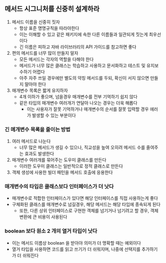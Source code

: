 ## 메서드 시그니처를 신중히 설계하라

1. 메서드 이름을 신중히 짓자
    * 항상 표준 명명규칙을 따라야한다
    * 이는 이해할 수 있고 같은 패키지에 속한 다른 이름들과 일관되게 짓는게 최우선이다
    * 긴 이름은 피하고 자바 라이브러리의 API 가이드를 참고하면 좋다
2. 편의 메서드를 너무 많이 만들지 말자
    * 모든 메서드는 각자의 역할을 다해야 한다
    * 메서드가 너무 많은 클래스는 학습하고 사용하고 문서화하고 테스트 및 유지보수하기 어렵다
    * 아주 자주 쓰일 경우에만 별도의 약칭 메서드를 두되, 확신이 서지 않으면 만들지 말아야 한다
3. 매개변수 목록은 짧게 유지하자
    * 4개 이하가 좋으며, 넘을경우 매개변수를 전부 기억하기 쉽지 않다
    * 같은 타입의 매개변수 여러개가 연달아 나오는 경우는 더욱 해롭다
        * 이는 사용자가 잘못 기억하거나 매개변수의 순서를 잘못 입력할 경우 에러가 발생할 수 있는 부분이다
    
### 긴 메개변수 목록을 줄이는 방법

1. 여러 메서드로 나눈다
    * 너무 많은 메서드가 생길 수 있으나, 직교성을 높여 오히려 메서드 수를 줄여주는 효과도 발생한다
2. 매개변수 여러개를 묶어주는 도우미 클래스를 만든다
    * 이러한 도우미 클래스는 일반적으로 정적 클래스로 만든다
3. 객체 생성에 사용한 빌더 패턴을 메서드 호출에 응용한다

### 매개변수의 타입은 클래스보다 인터페이스가 더 낫다

* 매개변수로 적합한 인터페이스가 있다면 해당 인터페이스를 직접 사용하는게 좋다
* 구체화된 클래스를 매개변수로 넘길경우, 해당 메서드는 해당 타입에 종속되게 된다
    * 또한, 다른 상위 인터페이스로 구현한 객체를 넘기거나 넘기려고 할 경우, 객체 변환에 큰 비용이 사용된다
    
### boolean 보다 원소 2 개의 열거 타입이 낫다

* 이는 메서드 이름상 boolean 을 받아야 의미가 더 명확할 때는 예외이다
* 열거 타입을 사용하면 코드를 읽고 쓰기가 더 쉬워지며, 나중에 선택지를 추가하기가 더 쉬워진다
